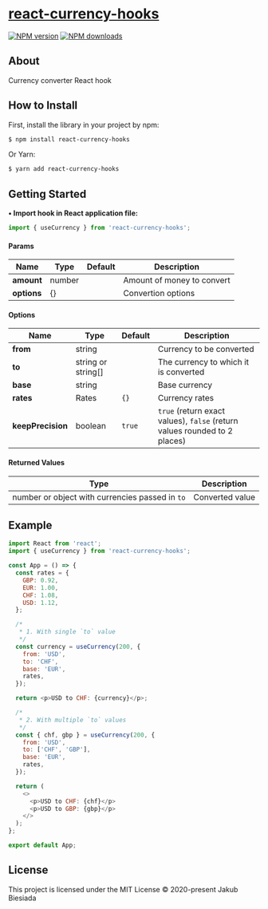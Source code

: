 # [react-currency-hooks](https://github.com/cool-hooks/react-currency-hooks)

[![NPM version](http://img.shields.io/npm/v/react-currency-hooks.svg?style=flat-square)](https://www.npmjs.com/package/react-currency-hooks)
[![NPM downloads](http://img.shields.io/npm/dm/react-currency-hooks.svg?style=flat-square)](https://www.npmjs.com/package/react-currency-hooks)

## About

Currency converter React hook

## How to Install

First, install the library in your project by npm:

```sh
$ npm install react-currency-hooks
```

Or Yarn:

```sh
$ yarn add react-currency-hooks
```

## Getting Started

**• Import hook in React application file:**

```js
import { useCurrency } from 'react-currency-hooks';
```

#### Params

| Name        | Type   | Default | Description                |
| ----------- | ------ | ------- | -------------------------- |
| **amount**  | number | ` `     | Amount of money to convert |
| **options** | {}     | ` `     | Convertion options         |

#### Options

| Name              | Type               | Default | Description                                                               |
| ----------------- | ------------------ | ------- | ------------------------------------------------------------------------- |
| **from**          | string             | ` `     | Currency to be converted                                                  |
| **to**            | string or string[] | ` `     | The currency to which it is converted                                     |
| **base**          | string             | ` `     | Base currency                                                             |
| **rates**         | Rates              | `{}`    | Currency rates                                                            |
| **keepPrecision** | boolean            | `true`  | `true` (return exact values), `false` (return values rounded to 2 places) |

#### Returned Values

| Type                                            | Description     |
| ----------------------------------------------- | --------------- |
| number or object with currencies passed in `to` | Converted value |

## Example

```js
import React from 'react';
import { useCurrency } from 'react-currency-hooks';

const App = () => {
  const rates = {
    GBP: 0.92,
    EUR: 1.00,
    CHF: 1.08,
    USD: 1.12,
  };

  /*
   * 1. With single `to` value
   */
  const currency = useCurrency(200, {
    from: 'USD',
    to: 'CHF',
    base: 'EUR',
    rates,
  });

  return <p>USD to CHF: {currency}</p>;

  /*
   * 2. With multiple `to` values
   */
  const { chf, gbp } = useCurrency(200, {
    from: 'USD',
    to: ['CHF', 'GBP'],
    base: 'EUR',
    rates,
  });

  return (
    <>
      <p>USD to CHF: {chf}</p>
      <p>USD to GBP: {gbp}</p>
    </>
  );
};

export default App;
```

## License

This project is licensed under the MIT License © 2020-present Jakub Biesiada
